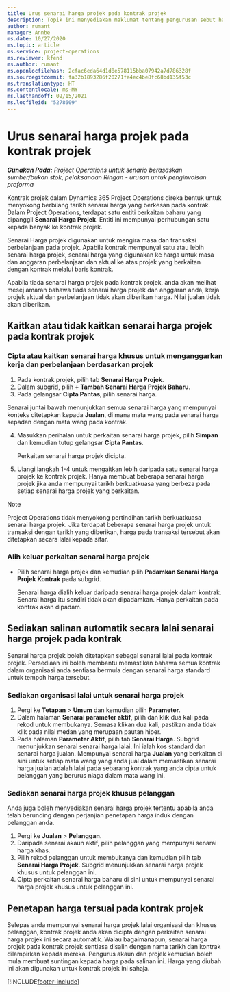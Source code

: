 ```yaml
---
title: Urus senarai harga projek pada kontrak projek
description: Topik ini menyediakan maklumat tentang pengurusan sebut harga projek pada kontrak projek.
author: rumant
manager: Annbe
ms.date: 10/27/2020
ms.topic: article
ms.service: project-operations
ms.reviewer: kfend
ms.author: rumant
ms.openlocfilehash: 2cfac6eda64d1d8e578115bba07942a7d786328f
ms.sourcegitcommit: fa32b1893286f20271fa4ec4be8fc68bd135f53c
ms.translationtype: HT
ms.contentlocale: ms-MY
ms.lasthandoff: 02/15/2021
ms.locfileid: "5278609"
---
```

# <a name="manage-project-price-lists-on-project-contracts"></a>Urus senarai harga projek pada kontrak projek

_**Gunakan Pada:** Project Operations untuk senario berasaskan sumber/bukan stok, pelaksanaan Ringan - urusan untuk penginvoisan proforma_

Kontrak projek dalam Dynamics 365 Project Operations direka bentuk untuk menyokong berbilang tarikh senarai harga yang berkesan pada kontrak. Dalam Project Operations, terdapat satu entiti berkaitan baharu yang dipanggil **Senarai Harga Projek**. Entiti ini mempunyai perhubungan satu kepada banyak ke kontrak projek.

Senarai Harga projek digunakan untuk mengira masa dan transaksi perbelanjaan pada projek. Apabila kontrak mempunyai satu atau lebih senarai harga projek, senarai harga yang digunakan ke harga untuk masa dan anggaran perbelanjaan dan aktual ke atas projek yang berkaitan dengan kontrak melalui baris kontrak.

Apabila tiada senarai harga projek pada kontrak projek, anda akan melihat mesej amaran bahawa tiada senarai harga projek dan anggaran anda, kerja projek aktual dan perbelanjaan tidak akan diberikan harga. Nilai jualan tidak akan diberikan.

## <a name="associate-or-unassociate-a-project-price-list-on-a-project-contract"></a>Kaitkan atau tidak kaitkan senarai harga projek pada kontrak projek

### <a name="create-or-associate-a-specific-price-list-for-estimating-project-based-work-and-expenses"></a>Cipta atau kaitkan senarai harga khusus untuk menganggarkan kerja dan perbelanjaan berdasarkan projek

1. Pada kontrak projek, pilih tab **Senarai Harga Projek**.
2. Dalam subgrid, pilih **+ Tambah Senarai Harga Projek Baharu**.
3. Pada gelangsar **Cipta Pantas**, pilih senarai harga. 

  Senarai juntai bawah menunjukkan semua senarai harga yang mempunyai konteks ditetapkan kepada **Jualan**, di mana mata wang pada senarai harga sepadan dengan mata wang pada kontrak.
  
4. Masukkan perihalan untuk perkaitan senarai harga projek, pilih **Simpan** dan kemudian tutup gelangsar **Cipta Pantas**.

   Perkaitan senarai harga projek dicipta.
   
5. Ulangi langkah 1-4 untuk mengaitkan lebih daripada satu senarai harga projek ke kontrak projek. Hanya membuat beberapa senarai harga projek jika anda mempunyai tarikh berkuatkuasa yang berbeza pada setiap senarai harga projek yang berkaitan.

> [!NOTE]
> Project Operations tidak menyokong pertindihan tarikh berkuatkuasa senarai harga projek. Jika terdapat beberapa senarai harga projek untuk transaksi dengan tarikh yang diberikan, harga pada transaksi tersebut akan ditetapkan secara lalai kepada sifar.

### <a name="remove-a-project-price-list-association"></a>Alih keluar perkaitan senarai harga projek

- Pilih senarai harga projek dan kemudian pilih **Padamkan Senarai Harga Projek Kontrak** pada subgrid. 

  Senarai harga dialih keluar daripada senarai harga projek dalam kontrak. Senarai harga itu sendiri tidak akan dipadamkan. Hanya perkaitan pada kontrak akan dipadam.

## <a name="set-up-automatic-defaulting-of-project-price-lists-on-a-contract"></a>Sediakan salinan automatik secara lalai senarai harga projek pada kontrak

Senarai harga projek boleh ditetapkan sebagai senarai lalai pada kontrak projek. Persediaan ini boleh membantu memastikan bahawa semua kontrak dalam organisasi anda sentiasa bermula dengan senarai harga standard untuk tempoh harga tersebut.

### <a name="set-up-the-organizational-default-for-project-price-lists"></a>Sediakan organisasi lalai untuk senarai harga projek

1. Pergi ke **Tetapan** > **Umum** dan kemudian pilih **Parameter**.
2. Dalam halaman **Senarai parameter aktif**, pilih dan klik dua kali pada rekod untuk membukanya. Semasa klikan dua kali, pastikan anda tidak klik pada nilai medan yang merupaan pautan hiper. 
3. Pada halaman **Parameter Aktif**, pilih tab **Senarai Harga**. Subgrid menunjukkan senarai senarai harga lalai. Ini ialah kos standard dan senarai harga jualan. Mempunyai senarai harga **Jualan** yang berkaitan di sini untuk setiap mata wang yang anda jual dalam memastikan senarai harga jualan adalah lalai pada sebarang kontrak yang anda cipta untuk pelanggan yang berurus niaga dalam mata wang ini.

### <a name="set-up-a-customer-specific-project-price-list"></a>Sediakan senarai harga projek khusus pelanggan

Anda juga boleh menyediakan senarai harga projek tertentu apabila anda telah berunding dengan perjanjian penetapan harga induk dengan pelanggan anda.

1. Pergi ke **Jualan** > **Pelanggan**.
2. Daripada senarai akaun aktif, pilih pelanggan yang mempunyai senarai harga khas.
3. Pilih rekod pelanggan untuk membukanya dan kemudian pilih tab **Senarai Harga Projek**. Subgrid menunjukkan senarai harga projek khusus untuk pelanggan ini. 
4. Cipta perkaitan senarai harga baharu di sini untuk mempunyai senarai harga projek khusus untuk pelanggan ini.

## <a name="custom-pricing-on-a-project-contract"></a>Penetapan harga tersuai pada kontrak projek

Selepas anda mempunyai senarai harga projek lalai organisasi dan khusus pelanggan, kontrak projek anda akan dicipta dengan perkaitan senarai harga projek ini secara automatik. Walau bagaimanapun, senarai harga projek pada kontrak projek sentiasa disalin dengan nama tarikh dan kontrak dilampirkan kepada mereka. Pengurus akaun dan projek kemudian boleh mula membuat suntingan kepada harga pada salinan ini. Harga yang diubah ini akan digunakan untuk kontrak projek ini sahaja.


[!INCLUDE[footer-include](../includes/footer-banner.md)]